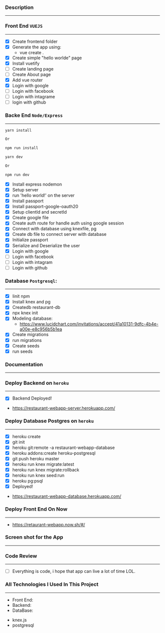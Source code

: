 ### Description

---

### Front End `VUEJS`

---

- [x] Create frontend folder
- [x] Generate the app using:
  - vue create .
- [x] Create simple "hello worlde" page
- [x] Install vuetify
- [ ] Create landing page
- [ ] Create About page
- [x] Add vue router
- [x] Login with google
- [ ] Login with facebook
- [ ] Login with intagrame
- [ ] login with github

### Backe End `Node/Express`

---

```sh
yarn install

Or

npm run install
```

```sh
yarn dev

Or

npm run dev
```

- [x] Install express nodemon
- [x] Setup server
- [x] run 'hello world!' on the server
- [x] Install passport
- [x] Install passport-google-oauth20
- [x] Setup clientId and secretId
- [x] Create google file
- [x] Create auth route for handle auth using google session
- [x] Connect with database using knexfile, pg
- [x] Create db file to connect server with database
- [x] Initialize passport
- [x] Serialize and Deserialize the user
- [x] Login with google
- [ ] Login with facebook
- [ ] Login with intagram
- [ ] Login with github

### Database `Postgresql`:

---

- [x] Iinit npm
- [x] Install knex and pg
- [x] Createdb restaurant-db
- [x] npx knex init
- [x] Modeling database:
  - https://www.lucidchart.com/invitations/accept/41a10131-9dfc-4b4e-a00e-e8c956b5b1ea
- [x] Create migrations
- [x] run migrations
- [x] Create seeds
- [x] run seeds

### Documentation

---

### Deploy Backend on `heroku`

---

- [x] Backend Deployed!
- https://restaurant-webapp-server.herokuapp.com/

### Deploy Database Postgres on `heroku`

---

- [x] heroku create <name>
- [x] git init
- [x] heroku git:remote -a restaurant-webapp-database
- [x] heroku addons:create heroku-postgresql
- [x] git push heroku master
- [x] heroku run knex migrate:latest
- [x] heroku run knex migrate:rollback
- [x] heroku run knex seed:run
- [x] heroku pg:psql
- [x] Deployed!

* https://restaurant-webapp-database.herokuapp.com/

### Deploy Front End On Now

---

- https://retaurant-webapp.now.sh/#/

### Screen shot for the App

---

### Code Review

---

- [ ] Everything is code, i hope that app can live a lot of time LOL.

### All Technologies I Used In This Project

---

- Front End:
- Backend:
- DataBase:

* knex.js
* postgresql
